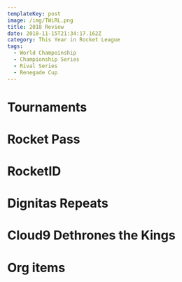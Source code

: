 ```yaml
---
templateKey: post
image: /img/TWiRL.png
title: 2018 Review
date: 2018-11-15T21:34:17.162Z
category: This Year in Rocket League
tags:
  - World Champoinship
  - Championship Series
  - Rival Series
  - Renegade Cup
---
```

# Tournaments

# Rocket Pass

# RocketID

# Dignitas Repeats

# Cloud9 Dethrones the Kings

# Org items
